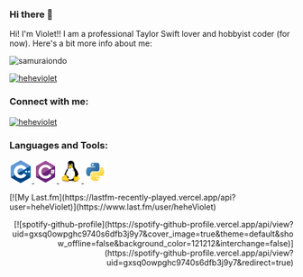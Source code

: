 ### Hi there 👋

Hi! I'm Violet!! I am a professional Taylor Swift lover and hobbyist coder (for now).
Here's a bit more info about me: 
<p align="left"> <img src="https://komarev.com/ghpvc/?username=samuraiondo&label=Profile%20views&color=0e75b6&style=flat" alt="samuraiondo" /> </p>

<p align="left"> <a href="https://twitter.com/heheviolet" target="blank"><img src="https://img.shields.io/twitter/follow/heheviolet?logo=twitter&style=for-the-badge" alt="heheviolet" /></a> </p>

<h3 align="left">Connect with me:</h3>
<p align="left">
<a href="https://twitter.com/heheviolet" target="blank"><img align="center" src="https://raw.githubusercontent.com/rahuldkjain/github-profile-readme-generator/master/src/images/icons/Social/twitter.svg" alt="heheviolet" height="30" width="40" /></a>
</p>

<h3 align="left">Languages and Tools:</h3>
<p align="left"> <a href="https://www.w3schools.com/cpp/" target="_blank" rel="noreferrer"> <img src="https://raw.githubusercontent.com/devicons/devicon/master/icons/cplusplus/cplusplus-original.svg" alt="cplusplus" width="40" height="40"/> </a> <a href="https://www.w3schools.com/cs/" target="_blank" rel="noreferrer"> <img src="https://raw.githubusercontent.com/devicons/devicon/master/icons/csharp/csharp-original.svg" alt="csharp" width="40" height="40"/> </a> <a href="https://www.linux.org/" target="_blank" rel="noreferrer"> <img src="https://raw.githubusercontent.com/devicons/devicon/master/icons/linux/linux-original.svg" alt="linux" width="40" height="40"/> </a> <a href="https://www.python.org" target="_blank" rel="noreferrer"> <img src="https://raw.githubusercontent.com/devicons/devicon/master/icons/python/python-original.svg" alt="python" width="40" height="40"/> </a> </p>

<p align="left"> [![My Last.fm](https://lastfm-recently-played.vercel.app/api?user=heheViolet)](https://www.last.fm/user/heheViolet)
<p align="right"> [![spotify-github-profile](https://spotify-github-profile.vercel.app/api/view?uid=gxsq0owpghc9740s6dfb3j9y7&cover_image=true&theme=default&show_offline=false&background_color=121212&interchange=false)](https://spotify-github-profile.vercel.app/api/view?uid=gxsq0owpghc9740s6dfb3j9y7&redirect=true)
